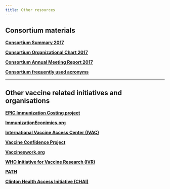 ```yaml
---   
title: Other resources   
---   
```

## Consortium materials

**[Consortium Summary 2017](/resources/VIMC_consortium_summary_2017.pdf)**

**[Consortium Organizational Chart 2017](/resources/VIMC_orgchart_2017.pdf)**

**[Consortium Annual Meeting Report 2017](/resources/VIMC_consortium_annual_meeting_report_2017.pdf)**    

**[Consortium frequently used acronyms](/resources/VIMC_acronyms_July_2017.csv)**      

---        

## Other vaccine related initiatives and organisations

**[EPIC Immunization Costing project](https://www.hsph.harvard.edu/epic/)**    

**[ImmunizationEconimics.org](http://immunizationeconomics.org/)**   

**[International Vaccine Access Center (IVAC)](http://www.jhsph.edu/research/centers-and-institutes/ivac/)**  

**[Vaccine Confidence Project](http://www.vaccineconfidence.org/)**   

**[Vaccineswork.org](http://www.vaccineswork.org/)**    

**[WHO Initiative for Vaccine Research (IVR)](http://www.who.int/immunization/en/)**   

**[PATH](http://www.path.org/)**   

**[Clinton Health Access Initiative (CHAI)](http://www.clintonhealthaccess.org/program/vaccines/)**      




